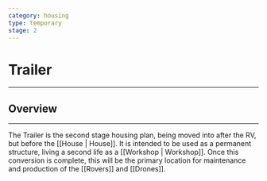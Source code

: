 ```yaml
---
category: housing
type: temporary
stage: 2
---
```

# Trailer
---
## Overview
---
The Trailer is the second stage housing plan, being moved into after the RV, but before the [[House | House]]. It is intended to be used as a permanent structure, living a second life as a [[Workshop | Workshop]]. Once this conversion is complete, this will be the primary location for maintenance and production of the [[Rovers]] and [[Drones]].



